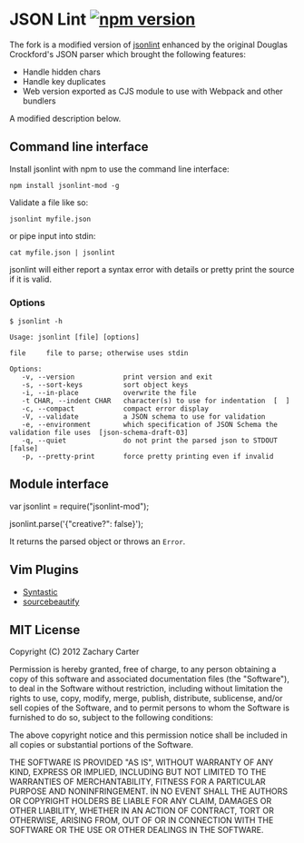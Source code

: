 # JSON Lint [![npm version](https://badge.fury.io/js/jsonlint-mod.svg)](https://badge.fury.io/js/jsonlint-mod)

The fork is a modified version of [jsonlint](http://zaach.github.com/jsonlint/) enhanced by the original Douglas Crockford's JSON parser which brought the following features:

- Handle hidden chars
- Handle key duplicates
- Web version exported as CJS module to use with Webpack and other bundlers

A modified description below.

## Command line interface

Install jsonlint with npm to use the command line interface:

    npm install jsonlint-mod -g

Validate a file like so:

    jsonlint myfile.json

or pipe input into stdin:

    cat myfile.json | jsonlint

jsonlint will either report a syntax error with details or pretty print the source if it is valid.

### Options

    $ jsonlint -h

    Usage: jsonlint [file] [options]

    file     file to parse; otherwise uses stdin

    Options:
       -v, --version            print version and exit
       -s, --sort-keys          sort object keys
       -i, --in-place           overwrite the file
       -t CHAR, --indent CHAR   character(s) to use for indentation  [  ]
       -c, --compact            compact error display
       -V, --validate           a JSON schema to use for validation
       -e, --environment        which specification of JSON Schema the validation file uses  [json-schema-draft-03]
       -q, --quiet              do not print the parsed json to STDOUT  [false]
       -p, --pretty-print       force pretty printing even if invalid

## Module interface

var jsonlint = require("jsonlint-mod");

jsonlint.parse('{"creative?": false}');

It returns the parsed object or throws an `Error`.

## Vim Plugins

- [Syntastic](http://www.vim.org/scripts/script.php?script_id=2736)
- [sourcebeautify](http://www.vim.org/scripts/script.php?script_id=4079)

## MIT License

Copyright (C) 2012 Zachary Carter

Permission is hereby granted, free of charge, to any person obtaining a copy of this software and associated documentation files (the "Software"), to deal in the Software without restriction, including without limitation the rights to use, copy, modify, merge, publish, distribute, sublicense, and/or sell copies of the Software, and to permit persons to whom the Software is furnished to do so, subject to the following conditions:

The above copyright notice and this permission notice shall be included in all copies or substantial portions of the Software.

THE SOFTWARE IS PROVIDED "AS IS", WITHOUT WARRANTY OF ANY KIND, EXPRESS OR IMPLIED, INCLUDING BUT NOT LIMITED TO THE WARRANTIES OF MERCHANTABILITY, FITNESS FOR A PARTICULAR PURPOSE AND NONINFRINGEMENT. IN NO EVENT SHALL THE AUTHORS OR COPYRIGHT HOLDERS BE LIABLE FOR ANY CLAIM, DAMAGES OR OTHER LIABILITY, WHETHER IN AN ACTION OF CONTRACT, TORT OR OTHERWISE, ARISING FROM, OUT OF OR IN CONNECTION WITH THE SOFTWARE OR THE USE OR OTHER DEALINGS IN THE SOFTWARE.
